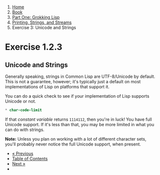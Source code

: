 <ol class="breadcrumb">
  <li><a href="/">Home</a></li>
  <li><a href="/book/">Book</a></li>
  <li><a href="/book/1-0-0-overview/">Part One: Grokking Lisp</a></li>
  <li><a href="/book/1-02-00-input-output/">Printing, Strings, and Streams</a></li>
  <li class="active">Exercise 3: Unicode and Strings</li>
</ol>

# Exercise 1.2.3

## Unicode and Strings

Generally speaking, strings in Common Lisp are UTF-8/Unicode by default.  This is not a guarantee, however; it's typically just a default on most implementations of Lisp on platforms that support it.

You can do a quick check to see if your implementation of Lisp supports Unicode or not.

```lisp
* char-code-limit
```

If that *constant variable* returns `1114112`, then you're in luck! You have full Unicode support.  If it's less than that, you may be more limited in what you can do with strings.

<div class="alert alert-info" role="alert">
  <strong>Note:</strong> Unless you plan on working with a lot of different character sets, you'll probably never notice the full Unicode support, when present.
</div>

<ul class="pager">
  <li class="previous"><a href="/book/1-02-02-more-strings/">&laquo; Previous</a></li>
  <li><a href="/book/">Table of Contents</a></li>
  <li class="next"><a href="/book/1-02-04-chars/">Next &raquo;</a><li>
</ul>
